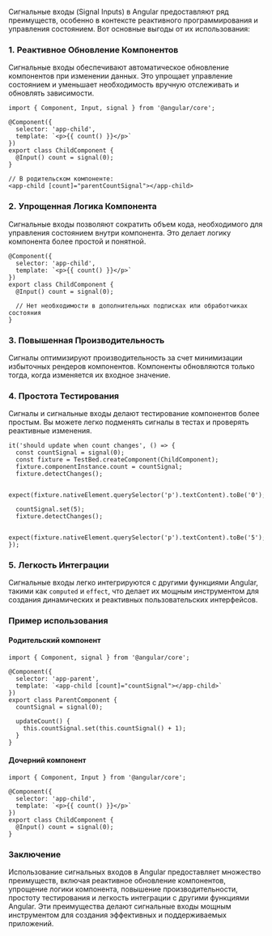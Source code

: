 
Сигнальные входы (Signal Inputs) в Angular предоставляют ряд преимуществ, особенно в контексте реактивного программирования и управления состоянием. Вот основные выгоды от их использования:

### 1. **Реактивное Обновление Компонентов**

Сигнальные входы обеспечивают автоматическое обновление компонентов при изменении данных. Это упрощает управление состоянием и уменьшает необходимость вручную отслеживать и обновлять зависимости.

```TS
import { Component, Input, signal } from '@angular/core';

@Component({
  selector: 'app-child',
  template: `<p>{{ count() }}</p>`
})
export class ChildComponent {
  @Input() count = signal(0);
}

// В родительском компоненте:
<app-child [count]="parentCountSignal"></app-child>
```

### 2. **Упрощенная Логика Компонента**

Сигнальные входы позволяют сократить объем кода, необходимого для управления состоянием внутри компонента. Это делает логику компонента более простой и понятной.

```TS
@Component({
  selector: 'app-child',
  template: `<p>{{ count() }}</p>`
})
export class ChildComponent {
  @Input() count = signal(0);

  // Нет необходимости в дополнительных подписках или обработчиках состояния
}
```

### 3. **Повышенная Производительность**

Сигналы оптимизируют производительность за счет минимизации избыточных рендеров компонентов. Компоненты обновляются только тогда, когда изменяется их входное значение.

### 4. **Простота Тестирования**

Сигналы и сигнальные входы делают тестирование компонентов более простым. Вы можете легко подменять сигналы в тестах и проверять реактивные изменения.

```TS
it('should update when count changes', () => {
  const countSignal = signal(0);
  const fixture = TestBed.createComponent(ChildComponent);
  fixture.componentInstance.count = countSignal;
  fixture.detectChanges();

  expect(fixture.nativeElement.querySelector('p').textContent).toBe('0');

  countSignal.set(5);
  fixture.detectChanges();

  expect(fixture.nativeElement.querySelector('p').textContent).toBe('5');
});
```

### 5. **Легкость Интеграции**

Сигнальные входы легко интегрируются с другими функциями Angular, такими как `computed` и `effect`, что делает их мощным инструментом для создания динамических и реактивных пользовательских интерфейсов.

### Пример использования

#### Родительский компонент

```TS
import { Component, signal } from '@angular/core';

@Component({
  selector: 'app-parent',
  template: `<app-child [count]="countSignal"></app-child>`
})
export class ParentComponent {
  countSignal = signal(0);

  updateCount() {
    this.countSignal.set(this.countSignal() + 1);
  }
}
```

#### Дочерний компонент

```TS
import { Component, Input } from '@angular/core';

@Component({
  selector: 'app-child',
  template: `<p>{{ count() }}</p>`
})
export class ChildComponent {
  @Input() count = signal(0);
}
```

### Заключение

Использование сигнальных входов в Angular предоставляет множество преимуществ, включая реактивное обновление компонентов, упрощение логики компонента, повышение производительности, простоту тестирования и легкость интеграции с другими функциями Angular. Эти преимущества делают сигнальные входы мощным инструментом для создания эффективных и поддерживаемых приложений.